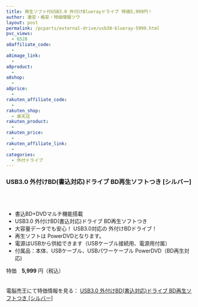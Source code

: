 ```yaml
---
title: 再生ソフト付USB3.0 外付けBluerayドライブ 特価5,999円！
author: 激安・格安・特価情報ツウ
layout: post
permalink: /pcparts/external-drive/usb30-blueray-5999.html
pvc_views:
  - 6528
a8affiliate_code:
  - 
a8image_link:
  - 
a8product:
  - 
a8shop:
  - 
a8price:
  - 
rakuten_affiliate_code:
  - 
rakuten_shop:
  - 楽天店
rakuten_product:
  - 
rakuten_price:
  - 
rakuten_affiliate_link:
  - 
categories:
  - 外付ドライブ
---
```

### USB3.0 外付けBD(書込対応)ドライブ BD再生ソフトつき [シルバー]

<div class="img-bg2 img_L">
  <a href="http://px.a8.net/svt/ejp?a8mat=1ZT1PU+9FYJYY+2C7O+BWGDT&#038;a8ejpredirect=http%3A%2F%2Fwww.dennobaio.jp%2Fshopdetail%2F005003000051" title="再生ソフト付USB3.0 外付けBluerayドライブ5999円！" target="_blank"><br /> </a><br /> <img border="0" src="http://i1.wp.com/www19.a8.net/0.gif?resize=1%2C1" alt="" data-recalc-dims="1" />
</div>

<!--more-->

  * 書込BD+DVDマルチ機能搭載
  * USB3.0 外付けBD(書込対応)ドライブ BD再生ソフトつき 
  * 大容量データでも安心！ USB3.0対応の 外付けBDドライブ！
  * 再生ソフトは PowerDVDとなります。
  * 電源はUSBから供給できます（USBケーブル接続用、電源用付属） 
  * 付属品：本体、USBケーブル、USBパワーケーブル PowerDVD（BD再生対応)　
　　 </ul> 

特価　<span class="tokka-price"><strong>5,999</strong></span> 円（税込）

　  
電脳売王にて特価情報を見る： <span class="fs150p"><a href="http://px.a8.net/svt/ejp?a8mat=1ZT1PU+9FYJYY+2C7O+BWGDT&#038;a8ejpredirect=http%3A%2F%2Fwww.dennobaio.jp%2Fshopdetail%2F005003000051" target="_blank">USB3.0 外付けBD(書込対応)ドライブ BD再生ソフトつき [シルバー]</a></span>